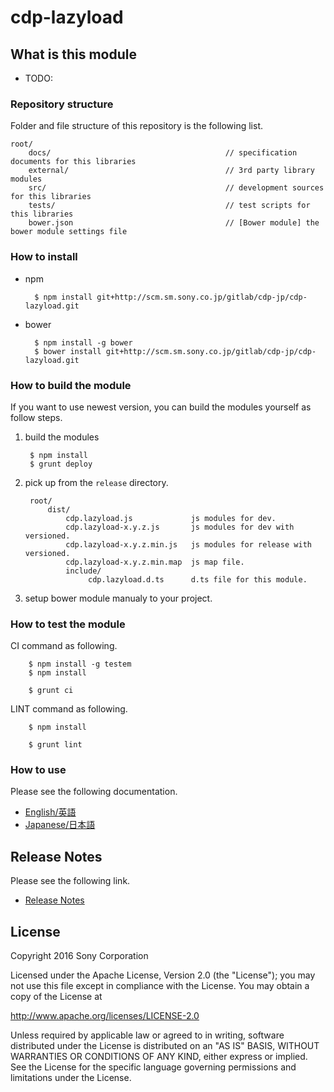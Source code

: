 ﻿# cdp-lazyload

## What is this module

* TODO:


### Repository structure
Folder and file structure of this repository is the following list.

    root/
        docs/                                       // specification documents for this libraries
        external/                                   // 3rd party library modules
        src/                                        // development sources for this libraries
        tests/                                      // test scripts for this libraries
        bower.json                                  // [Bower module] the bower module settings file


### How to install

* npm

        $ npm install git+http://scm.sm.sony.co.jp/gitlab/cdp-jp/cdp-lazyload.git

* bower

        $ npm install -g bower
        $ bower install git+http://scm.sm.sony.co.jp/gitlab/cdp-jp/cdp-lazyload.git


### How to build the module

If you want to use newest version, you can build the modules yourself as follow steps.

1. build the modules

        $ npm install
        $ grunt deploy

2. pick up from the `release` directory.

        root/
            dist/
                cdp.lazyload.js             js modules for dev.
                cdp.lazyload-x.y.z.js       js modules for dev with versioned.
                cdp.lazyload-x.y.z.min.js   js modules for release with versioned.
                cdp.lazyload-x.y.z.min.map  js map file.
                include/
                     cdp.lazyload.d.ts      d.ts file for this module.

3. setup bower module manualy to your project.

### How to test the module

CI command as following.

        $ npm install -g testem
        $ npm install
        
        $ grunt ci

LINT command as following.

        $ npm install
        
        $ grunt lint


### How to use
Please see the following documentation.

- [English/英語](docs/en)
- [Japanese/日本語](docs/jp)

## Release Notes
Please see the following link.

- [Release Notes](RELEASENOTE.md)


## License

Copyright 2016 Sony Corporation

Licensed under the Apache License, Version 2.0 (the "License");
you may not use this file except in compliance with the License.
You may obtain a copy of the License at

   http://www.apache.org/licenses/LICENSE-2.0

Unless required by applicable law or agreed to in writing, software
distributed under the License is distributed on an "AS IS" BASIS,
WITHOUT WARRANTIES OR CONDITIONS OF ANY KIND, either express or implied.
See the License for the specific language governing permissions and
limitations under the License.
